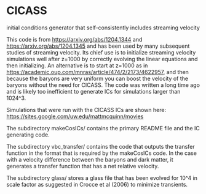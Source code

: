 # CICASS
initial conditions generator that self-consistently includes streaming velocity

This code is from https://arxiv.org/abs/1204.1344 and https://arxiv.org/abs/1204.1345 and has been used by many
subsequent studies of streaming velocity.  Its chief use is to initialize streaming velocity simulations
well after z=1000 by correctly evolving the linear equations and then initializing.  An alternative 
is to start at z=1000 as in https://academic.oup.com/mnras/article/474/2/2173/4622957, and then because
the baryons are very uniform you can boost the velocity of the baryons without the need for CICASS.
The code was written a long time ago and is likely too inefficient to generate ICs for simulations 
larger than 1024^3.

Simulations that were run with the CICASS ICs are shown here: https://sites.google.com/uw.edu/mattmcquinn/movies


The subdirectory makeCosICs/ contains the primary README file and the
IC generating code.  

The subdirectory vbc_transfer/ contains the code
that outputs the transfer function in the format that is required by
the makeCosICs code.  In the case with a velocity difference between
the baryons and dark matter, it generates a transfer function that has
a net relative velocity.

The subdirectory glass/ stores a glass file that has been evolved for
10^4 in scale factor as suggested in Crocce et al (2006) to minimize transients.
